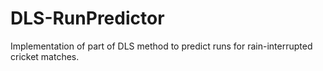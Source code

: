 # DLS-RunPredictor
Implementation of part of DLS method to predict runs for rain-interrupted cricket matches.
